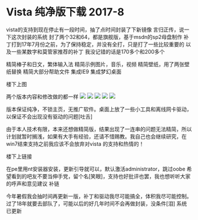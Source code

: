 # Vista 纯净版下载 2017-8

vista的支持到现在停止有一段时间，抽了点时间封装了下新镜像 言归正传，说一下这次封装的系统 封了两个32和64，都是旗舰版，基于msdn的sp2母盘制作 补丁打到17年7月份之前，为了保持稳定，并没有全打，只是打了一些比较重要的 以及一些某数字和莫管家推荐的补丁 我没记错的话是170多个和200多个

精简棒子和日文，繁体输入法 精简示例图片，音乐，视频 精简壁纸，用了两张壁纸替换 精简大部分帮助文件 集成IE9 集成梦幻桌面

楼下上图

两个版本内容和修改做的都一样 ![](https://wvbarchive.s3-ap-northeast-1.amazonaws.com/5261165175/4903f7539822720e54b3e01a71cb0a46f01fabc2.jpg) ![](https://wvbarchive.s3-ap-northeast-1.amazonaws.com/5261165175/38049037afc37931180484c9e1c4b74541a911d2.jpg) ![](https://wvbarchive.s3-ap-northeast-1.amazonaws.com/5261165175/6e87ecd5b31c87018de1b0062d7f9e2f0508fff4.jpg) ![](https://wvbarchive.s3-ap-northeast-1.amazonaws.com/5261165175/c6ec517bdab44aed060dbc04b91c8701a38bfb80.jpg) ![](https://wvbarchive.s3-ap-northeast-1.amazonaws.com/5261165175/191a5a6c55fbb2fb0c565af2454a20a44423dcc2.jpg)

版本保证纯净，不锁主页，无推广软件。桌面上放了一些小工具和离线网卡驱动，以保证不会出现没有驱动的问题\[吐舌\]

由于本人技术有限，本来还想做精简版，结果出现了一连串的问题无法精简，所以计划就暂时搁浅，如果有大手有经验，还请不惜赐教。我自己也会继续研究，在win7结束支持之前我应该不会放弃对vista 的支持和热情的！

楼下上链接

在pe里用nt安装器安装，更新引导就可以，默认激活administrator，跳过oobe 希望看到的吧友不要当伸手党，留个名\[笑眼\]，支持也好批评也罢，我也想听听大家的呼声和意见建议 补链 

今年暑假我会抽时间再更新一版，补丁和驱动我尽可能搞全，体积我尽可能控制。过了18年就要去部队了，可能以后的好几年时间不会再做封装，没条件\[泪\] 系统已更新

